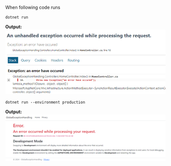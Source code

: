 
When following code runs
```console
dotnet run
```
**Output:**
![](./images/developer-exception-page.png)


```console
dotnet run --environment production
```
**Output:**
![](./images/exception-handler-page.png)
